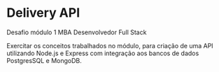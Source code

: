 # Delivery API
Desafio módulo 1 MBA Desenvolvedor Full Stack

Exercitar os conceitos trabalhados no módulo, para criação de uma API utilizando Node.js e Express com integração aos bancos de dados PostgresSQL e MongoDB.
